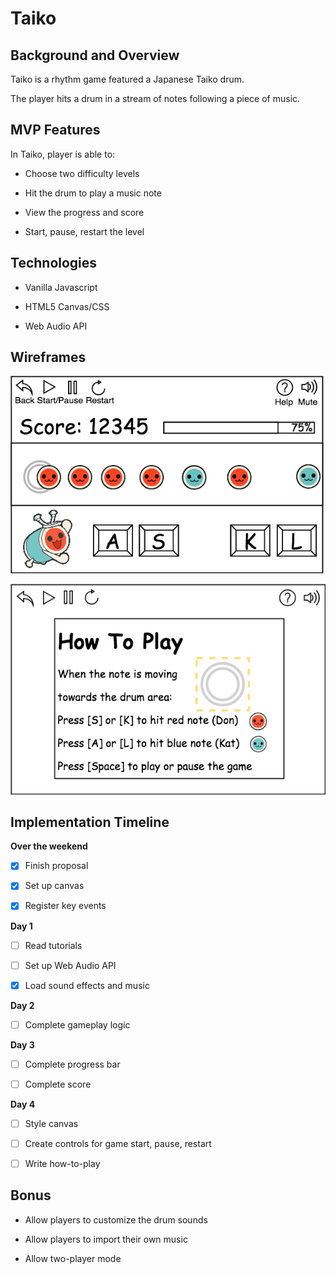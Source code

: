 # Taiko

## Background and Overview

Taiko is a rhythm game featured a Japanese Taiko drum.

The player hits a drum in a stream of notes following a piece of music.

## MVP Features

In Taiko, player is able to:

- Choose two difficulty levels

- Hit the drum to play a music note

- View the progress and score

- Start, pause, restart the level

## Technologies

- Vanilla Javascript

- HTML5 Canvas/CSS

- Web Audio API

## Wireframes

![Taiko](./wireframe.png)

![Taiko](./wireframe_2.png)

## Implementation Timeline

__Over the weekend__

- [x] Finish proposal

- [x] Set up canvas

- [x] Register key events

__Day 1__

- [ ] Read tutorials

- [ ] Set up Web Audio API

- [x] Load sound effects and music

__Day 2__

- [ ] Complete gameplay logic

__Day 3__

- [ ] Complete progress bar

- [ ] Complete score

__Day 4__

- [ ] Style canvas

- [ ] Create controls for game start, pause, restart

- [ ] Write how-to-play

## Bonus

- Allow players to customize the drum sounds

- Allow players to import their own music

- Allow two-player mode
